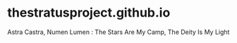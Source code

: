 # thestratusproject.github.io

Astra Castra, Numen Lumen : The Stars Are My Camp, The Deity Is My Light
